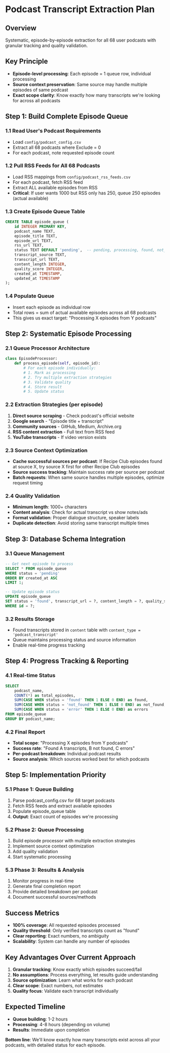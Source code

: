 # Podcast Transcript Extraction Plan

## Overview
Systematic, episode-by-episode extraction for all 68 user podcasts with granular tracking and quality validation.

## Key Principle
- **Episode-level processing**: Each episode = 1 queue row, individual processing
- **Source context preservation**: Same source may handle multiple episodes of same podcast
- **Exact scope clarity**: Know exactly how many transcripts we're looking for across all podcasts

## Step 1: Build Complete Episode Queue

### 1.1 Read User's Podcast Requirements
- Load `config/podcast_config.csv`
- Extract all 68 podcasts where Exclude = 0
- For each podcast, note requested episode count

### 1.2 Pull RSS Feeds for All 68 Podcasts
- Load RSS mappings from `config/podcast_rss_feeds.csv`
- For each podcast, fetch RSS feed
- Extract ALL available episodes from RSS
- **Critical**: If user wants 1000 but RSS only has 250, queue 250 episodes (actual available)

### 1.3 Create Episode Queue Table
```sql
CREATE TABLE episode_queue (
    id INTEGER PRIMARY KEY,
    podcast_name TEXT,
    episode_title TEXT,
    episode_url TEXT,
    rss_url TEXT,
    status TEXT DEFAULT 'pending',  -- pending, processing, found, not_found, error
    transcript_source TEXT,
    transcript_url TEXT,
    content_length INTEGER,
    quality_score INTEGER,
    created_at TIMESTAMP,
    updated_at TIMESTAMP
);
```

### 1.4 Populate Queue
- Insert each episode as individual row
- Total rows = sum of actual available episodes across all 68 podcasts
- This gives us exact target: "Processing X episodes from Y podcasts"

## Step 2: Systematic Episode Processing

### 2.1 Queue Processor Architecture
```python
class EpisodeProcessor:
    def process_episode(self, episode_id):
        # For each episode individually:
        # 1. Mark as processing
        # 2. Try multiple extraction strategies
        # 3. Validate quality
        # 4. Store result
        # 5. Update status
```

### 2.2 Extraction Strategies (per episode)
1. **Direct source scraping** - Check podcast's official website
2. **Google search** - "Episode title + transcript"
3. **Community sources** - GitHub, Medium, Archive.org
4. **RSS content extraction** - Full text from RSS feed
5. **YouTube transcripts** - If video version exists

### 2.3 Source Context Optimization
- **Cache successful sources per podcast**: If Recipe Club episodes found at source X, try source X first for other Recipe Club episodes
- **Source success tracking**: Maintain success rate per source per podcast
- **Batch requests**: When same source handles multiple episodes, optimize request timing

### 2.4 Quality Validation
- **Minimum length**: 1000+ characters
- **Content analysis**: Check for actual transcript vs show notes/ads
- **Format validation**: Proper dialogue structure, speaker labels
- **Duplicate detection**: Avoid storing same transcript multiple times

## Step 3: Database Schema Integration

### 3.1 Queue Management
```sql
-- Get next episode to process
SELECT * FROM episode_queue
WHERE status = 'pending'
ORDER BY created_at ASC
LIMIT 1;

-- Update episode status
UPDATE episode_queue
SET status = 'found', transcript_url = ?, content_length = ?, quality_score = ?
WHERE id = ?;
```

### 3.2 Results Storage
- Found transcripts stored in `content` table with `content_type = 'podcast_transcript'`
- Queue maintains processing status and source information
- Enable real-time progress tracking

## Step 4: Progress Tracking & Reporting

### 4.1 Real-time Status
```sql
SELECT
    podcast_name,
    COUNT(*) as total_episodes,
    SUM(CASE WHEN status = 'found' THEN 1 ELSE 0 END) as found,
    SUM(CASE WHEN status = 'not_found' THEN 1 ELSE 0 END) as not_found,
    SUM(CASE WHEN status = 'error' THEN 1 ELSE 0 END) as errors
FROM episode_queue
GROUP BY podcast_name;
```

### 4.2 Final Report
- **Total scope**: "Processing X episodes from Y podcasts"
- **Success rate**: "Found A transcripts, B not found, C errors"
- **Per-podcast breakdown**: Individual podcast results
- **Source analysis**: Which sources worked best for which podcasts

## Step 5: Implementation Priority

### 5.1 Phase 1: Queue Building
1. Parse podcast_config.csv for 68 target podcasts
2. Fetch RSS feeds and extract available episodes
3. Populate episode_queue table
4. **Output**: Exact count of episodes we're processing

### 5.2 Phase 2: Queue Processing
1. Build episode processor with multiple extraction strategies
2. Implement source context optimization
3. Add quality validation
4. Start systematic processing

### 5.3 Phase 3: Results & Analysis
1. Monitor progress in real-time
2. Generate final completion report
3. Provide detailed breakdown per podcast
4. Document successful sources/methods

## Success Metrics
- **100% coverage**: All requested episodes processed
- **Quality threshold**: Only verified transcripts count as "found"
- **Clear reporting**: Exact numbers, no ambiguity
- **Scalability**: System can handle any number of episodes

## Key Advantages Over Current Approach
1. **Granular tracking**: Know exactly which episodes succeed/fail
2. **No assumptions**: Process everything, let results guide understanding
3. **Source optimization**: Learn what works for each podcast
4. **Clear scope**: Exact numbers, not estimates
5. **Quality focus**: Validate each transcript individually

## Expected Timeline
- **Queue building**: 1-2 hours
- **Processing**: 4-8 hours (depending on volume)
- **Results**: Immediate upon completion

**Bottom line**: We'll know exactly how many transcripts exist across all your podcasts, with detailed status for each episode.